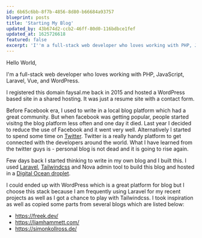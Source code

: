 ```yaml
---
id: 6b65c6bb-8f7b-4856-8d80-b66684a93757
blueprint: posts
title: 'Starting My Blog'
updated_by: 43b674d2-ccb2-46ff-80d0-116bdbce1fef
updated_at: 1625726618
featured: false
excerpt: 'I''m a full-stack web developer who loves working with PHP, JavaScript, Laravel, Vue, and WordPress. I registered this faysal.me back in 2015 and hosted a WordPress based site in a shared ho ...'
---
```

Hello World,

I'm a full-stack web developer who loves working with PHP, JavaScript, Laravel, Vue, and WordPress.

I registered this domain faysal.me back in 2015 and hosted a WordPress based site in a shared hosting. It was just a resume site with a contact form.

Before Facebook era, I used to write in a local blog platform which had a great community. But when facebook was getting popular, people started visitng the blog platform less often and one day it died. Last year I decided to reduce the use of Facebook and it went very well. Alternatively I started to spend some time on [Twitter](https://twitter.com/devfaysal). Twitter is a really handy platform to get connected with the developers around the world. What I have learned from the twitter guys is - personal blog is not dead and it is going to rise again.

Few days back I started thinking to write in my own blog and I built this. I used [Laravel](https://laravel.com/), [Tailwindcss](https://tailwindcss.com/) and Nova admin tool to build this blog and hosted in a [Digital Ocean droplet](https://m.do.co/c/ff8db9c3b1d2). 

I could ended up with WordPress which is a great platform for blog but I choose this stack because I am frequently using Laravel for my recent projects as well as I got a chance to play with Tailwindcss. I took inspiration as well as copied some parts from several blogs which are listed below:

- https://freek.dev/
- https://liamhammett.com/
- https://simonkollross.de/
